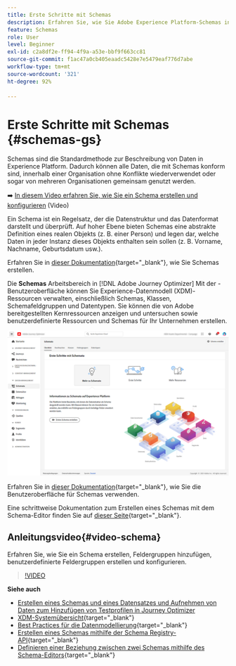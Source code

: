 ```yaml
---
title: Erste Schritte mit Schemas
description: Erfahren Sie, wie Sie Adobe Experience Platform-Schemas in Adobe Journey Optimizer verwenden.
feature: Schemas
role: User
level: Beginner
exl-id: c2a8df2e-ff94-4f9a-a53e-bbf9f663cc81
source-git-commit: f1ac47a0cb405eaadc5428e7e5479eaf776d7abe
workflow-type: tm+mt
source-wordcount: '321'
ht-degree: 92%

---
```


# Erste Schritte mit Schemas {#schemas-gs}

Schemas sind die Standardmethode zur Beschreibung von Daten in Experience Platform. Dadurch können alle Daten, die mit Schemas konform sind, innerhalb einer Organisation ohne Konflikte wiederverwendet oder sogar von mehreren Organisationen gemeinsam genutzt werden.

➡️ [In diesem Video erfahren Sie, wie Sie ein Schema erstellen und konfigurieren](#video-schema) (Video)

Ein Schema ist ein Regelsatz, der die Datenstruktur und das Datenformat darstellt und überprüft. Auf hoher Ebene bieten Schemas eine abstrakte Definition eines realen Objekts (z. B. einer Person) und legen dar, welche Daten in jeder Instanz dieses Objekts enthalten sein sollen (z. B. Vorname, Nachname, Geburtsdatum usw.).

Erfahren Sie in [dieser Dokumentation](https://experienceleague.adobe.com/docs/experience-platform/xdm/schema/composition.html?lang=de){target=&quot;_blank&quot;}, wie Sie Schemas erstellen.

Die **Schemas** Arbeitsbereich in [!DNL Adobe Journey Optimizer] Mit der -Benutzeroberfläche können Sie Experience-Datenmodell (XDM)-Ressourcen verwalten, einschließlich Schemas, Klassen, Schemafeldgruppen und Datentypen. Sie können die von Adobe bereitgestellten Kernressourcen anzeigen und untersuchen sowie benutzerdefinierte Ressourcen und Schemas für Ihr Unternehmen erstellen.

![](assets/schemas-home.png)

Erfahren Sie in [dieser Dokumentation](https://experienceleague.adobe.com/docs/experience-platform/xdm/ui/overview.html?lang=de){target=&quot;_blank&quot;}, wie Sie die Benutzeroberfläche für Schemas verwenden.

Eine schrittweise Dokumentation zum Erstellen eines Schemas mit dem Schema-Editor finden Sie auf [dieser Seite](https://experienceleague.adobe.com/docs/experience-platform/xdm/tutorials/create-schema-ui.html?lang=de){target=&quot;_blank&quot;}.


## Anleitungsvideo{#video-schema}

Erfahren Sie, wie Sie ein Schema erstellen, Feldergruppen hinzufügen, benutzerdefinierte Feldergruppen erstellen und konfigurieren.

>[!VIDEO](https://video.tv.adobe.com/v/334461?quality=12)

**Siehe auch**

* [Erstellen eines Schemas und eines Datensatzes und Aufnehmen von Daten zum Hinzufügen von Testprofilen in Journey Optimizer](../segment/creating-test-profiles.md)
* [XDM-Systemübersicht](https://experienceleague.adobe.com/docs/experience-platform/xdm/home.html?lang=de){target=&quot;_blank&quot;}
* [Best Practices für die Datenmodellierung](https://experienceleague.adobe.com/docs/experience-platform/xdm/schema/best-practices.html?lang=de){target=&quot;_blank&quot;}
* [Erstellen eines Schemas mithilfe der Schema Registry-API](https://experienceleague.adobe.com/docs/experience-platform/xdm/tutorials/create-schema-api.html?lang=de){target=&quot;_blank&quot;}
* [Definieren einer Beziehung zwischen zwei Schemas mithilfe des Schema-Editors](https://experienceleague.adobe.com/docs/experience-platform/xdm/tutorials/relationship-ui.html?lang=de){target=&quot;_blank&quot;}
